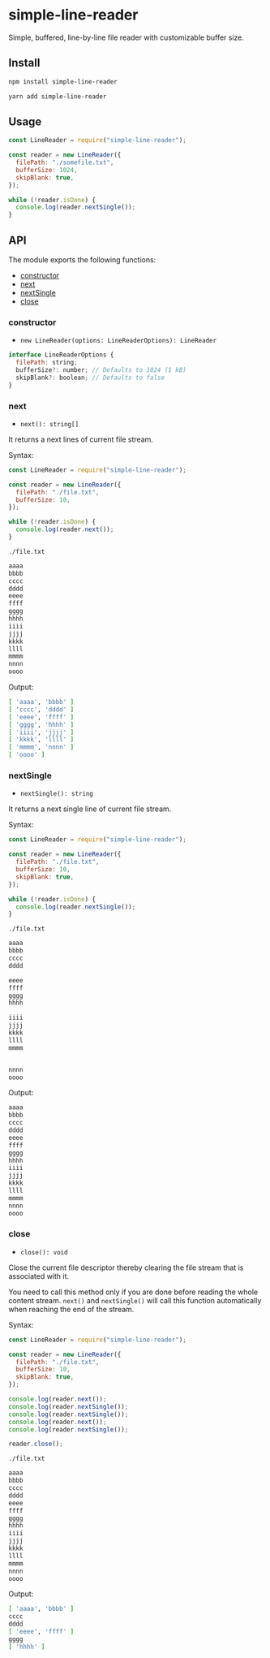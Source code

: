 # simple-line-reader

Simple, buffered, line-by-line file reader with customizable buffer size.

## Install

```sh
npm install simple-line-reader
```

```sh
yarn add simple-line-reader
```

## Usage

```js
const LineReader = require("simple-line-reader");

const reader = new LineReader({
  filePath: "./somefile.txt",
  bufferSize: 1024,
  skipBlank: true,
});

while (!reader.isDone) {
  console.log(reader.nextSingle());
}
```

## API

The module exports the following functions:

- [constructor](#constructor)
- [next](#next)
- [nextSingle](#nextSingle)
- [close](#close)

### constructor

- `new LineReader(options: LineReaderOptions): LineReader`

```js
interface LineReaderOptions {
  filePath: string;
  bufferSize?: number; // Defaults to 1024 (1 kB)
  skipBlank?: boolean; // Defaults to false
}
```

### next

- `next(): string[]`

It returns a next lines of current file stream.

Syntax:

```js
const LineReader = require("simple-line-reader");

const reader = new LineReader({
  filePath: "./file.txt",
  bufferSize: 10,
});

while (!reader.isDone) {
  console.log(reader.next());
}
```

`./file.txt`

```txt
aaaa
bbbb
cccc
dddd
eeee
ffff
gggg
hhhh
iiii
jjjj
kkkk
llll
mmmm
nnnn
oooo
```

Output:

```bash
[ 'aaaa', 'bbbb' ]
[ 'cccc', 'dddd' ]
[ 'eeee', 'ffff' ]
[ 'gggg', 'hhhh' ]
[ 'iiii', 'jjjj' ]
[ 'kkkk', 'llll' ]
[ 'mmmm', 'nnnn' ]
[ 'oooo' ]
```

### nextSingle

- `nextSingle(): string`

It returns a next single line of current file stream.

Syntax:

```js
const LineReader = require("simple-line-reader");

const reader = new LineReader({
  filePath: "./file.txt",
  bufferSize: 10,
  skipBlank: true,
});

while (!reader.isDone) {
  console.log(reader.nextSingle());
}
```

`./file.txt`

```txt
aaaa
bbbb
cccc
dddd

eeee
ffff
gggg
hhhh

iiii
jjjj
kkkk
llll
mmmm


nnnn
oooo
```

Output:

```bash
aaaa
bbbb
cccc
dddd
eeee
ffff
gggg
hhhh
iiii
jjjj
kkkk
llll
mmmm
nnnn
oooo
```

### close

- `close(): void`

Close the current file descriptor thereby clearing the file stream that is associated with it.

You need to call this method only if you are done before reading the whole content stream. `next()` and `nextSingle()` will call this function automatically when reaching the end of the stream.

Syntax:

```js
const LineReader = require("simple-line-reader");

const reader = new LineReader({
  filePath: "./file.txt",
  bufferSize: 10,
  skipBlank: true,
});

console.log(reader.next());
console.log(reader.nextSingle());
console.log(reader.nextSingle());
console.log(reader.next());
console.log(reader.nextSingle());

reader.close();
```

`./file.txt`

```txt
aaaa
bbbb
cccc
dddd
eeee
ffff
gggg
hhhh
iiii
jjjj
kkkk
llll
mmmm
nnnn
oooo
```

Output:

```bash
[ 'aaaa', 'bbbb' ]
cccc
dddd
[ 'eeee', 'ffff' ]
gggg
[ 'hhhh' ]
```
